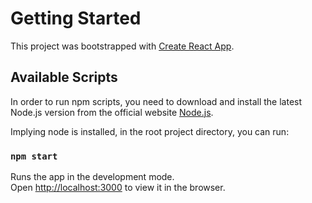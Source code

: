 # Getting Started
This project was bootstrapped with [Create React App](https://github.com/facebook/create-react-app).

## Available Scripts
In order to run npm scripts, you need to download and install the latest Node.js version from the official
website [Node.js](https://nodejs.org/).

Implying node is installed, in the root project directory, you can run:

### `npm start`
Runs the app in the development mode.\
Open [http://localhost:3000](http://localhost:3000) to view it in the browser.
